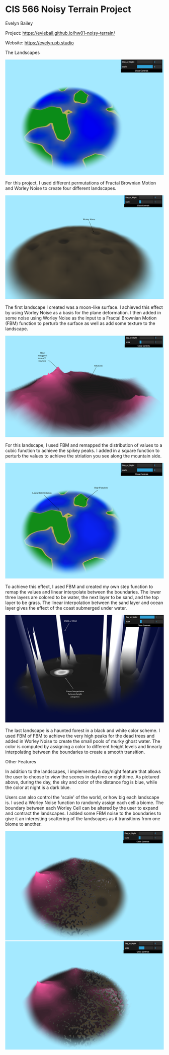 # CIS 566 Noisy Terrain Project
Evelyn Bailey

Project: https://eviebail.github.io/hw01-noisy-terrain/

Website: https://evelyn.pb.studio

The Landscapes

<img src="images/rep_image.png">

For this project, I used different permutations of Fractal Brownian Motion and Worley Noise to create four different landscapes.

<img src="images/craters.png">

The first landscape I created was a moon-like surface. I achieved this effect by using Worley Noise as a basis for the plane deformation. I then added in some noise using Worley Noise as the input to a Fractal Brownian Motion (FBM) function to perturb the surface as well as add some texture to the landscape.

<img src="images/mountains.png">

For this landscape, I used FBM and remapped the distribution of values to a cubic function to achieve the spikey peaks. I added in a square function to perturb the values to achieve the striation you see along the mountain side.

<img src="images/oceans.png">

To achieve this effect, I used FBM and created my own step function to remap the values and linear interpolate between the boundaries. The lower three layers are colored to be water, the next layer to be sand, and the top layer to be grass. The linear interpolation between the sand layer and ocean layer gives the effect of the coast submerged under water.

<img src="images/spooky.png">

The last landscape is a haunted forest in a black and white color scheme. I used FBM of FBM to achieve the very high peaks for the dead trees and added in Worley Noise to create the small pools of murky ghost water. The color is computed by assigning a color to different height levels and linearly interpolating between the boundaries to create a smooth transition.

Other Features

In addition to the landscapes, I implemented a day/night feature that allows the user to choose to view the scenes in daytime or nighttime. As pictured above, during the day, the sky and color of the distance fog is blue, while the color at night is a dark blue.

Users can also control the 'scale' of the world, or how big each landscape is. I used a Worley Noise function to randomly assign each cell a biome. The boundary between each Worley Cell can be altered by the user to expand and contract the landscapes. I added some FBM noise to the boundaries to give it an interesting scattering of the landscapes as it transitions from one biome to another.

<img src="images/boundary_1.png"> <img src="images/boundary_3.png">
